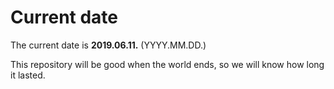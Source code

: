# Current date

The current date is **2019.06.11.** (YYYY.MM.DD.)

This repository will be good when the world ends, so we will know how long it lasted.